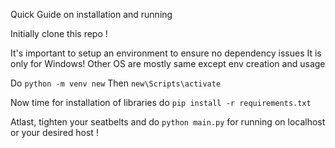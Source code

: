 Quick Guide on installation and running

Initially clone this repo !

It's important to setup an environment to ensure no dependency issues
It is only for Windows! Other OS are mostly same except env creation and usage

Do `python -m venv new`
Then `new\Scripts\activate`

Now time for installation of libraries do `pip install -r requirements.txt`

Atlast, tighten your seatbelts and do `python main.py` for running on localhost or your desired host !
